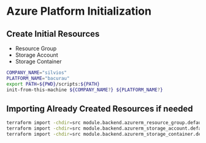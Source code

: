 # Azure Platform Initialization

## Create Initial Resources

- Resource Group
- Storage Account
- Storage Container

```bash
COMPANY_NAME="silvios"
PLATFORM_NAME="bacurau"
export PATH=${PWD}/scripts:${PATH}
init-from-this-machine ${COMPANY_NAME?} ${PLATFORM_NAME?}
```

## Importing Already Created Resources if needed
```bash
terraform import -chdir=src module.backend.azurerm_resource_group.default    /subscriptions/${ARM_SUBSCRIPTION_ID?}/resourceGroups/${RESOURCE_GROUP_NAME?}
terraform import -chdir=src module.backend.azurerm_storage_account.default   /subscriptions/${ARM_SUBSCRIPTION_ID?}/resourceGroups/${RESOURCE_GROUP_NAME?}/providers/Microsoft.Storage/storageAccounts/${STORAGE_ACCOUNT_NAME?}
terraform import -chdir=src module.backend.azurerm_storage_container.default "https://${STORAGE_ACCOUNT_NAME?}.blob.core.windows.net/terraform"
```
